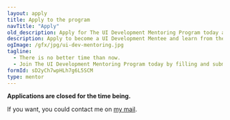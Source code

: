 ```yaml
---
layout: apply
title: Apply to the program
navTitle: "Apply"
old_description: Apply for The UI Development Mentoring Program today and become a better UI developer.
description: Apply to become a UI Development Mentee and learn from the experience and knowledge in a personalized mentorship program. Join the program today!
ogImage: /gfx/jpg/ui-dev-mentoring.jpg
tagline:
  - There is no better time than now.
  - Join The UI Development Mentoring Program today by filling and submitting the form below.
formId: sD2yCh7wpHLh7g6L5SCM
type: mentor
---
```


**Applications are closed for the time being.**

If you want, you could contact me on [my mail](mailto:me@silvestar.codes).
